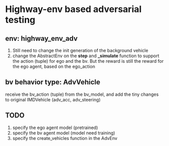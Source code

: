 # Highway-env based adversarial testing

## env: highway_env_adv
1. Still need to change the init generation of the background vehicle
2. change the AbstractEnv on the **step** and **_simulate** function to support the action (tuple) for ego and the bv.
But the reward is still the reward for the ego agent, based on the ego_action

## bv behavior type: AdvVehicle
receive the bv_action (tuple) from the bv_model, and add the tiny changes to original IMDVehicle (adv_acc, adv_steering)

## TODO
1. specify the ego agent model (pretrained)
2. specify the bv agent model (model need training)
3. specify the create_vehicles function in the AdvEnv